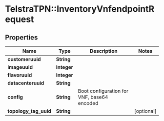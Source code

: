 # TelstraTPN::InventoryVnfendpointRequest

## Properties
Name | Type | Description | Notes
------------ | ------------- | ------------- | -------------
**customeruuid** | **String** |  | 
**imageuuid** | **Integer** |  | 
**flavoruuid** | **Integer** |  | 
**datacenteruuid** | **String** |  | 
**config** | **String** | Boot configuration for VNF, base64 encoded | 
**topology_tag_uuid** | **String** |  | [optional] 


